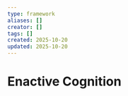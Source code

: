 ```yaml
---
type: framework
aliases: []
creator: []
tags: []
created: 2025-10-20
updated: 2025-10-20
---
```


# Enactive Cognition


